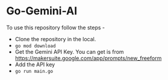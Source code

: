 # Go-Gemini-AI
To use this repository follow the steps -
- Clone the repository in the local.
- `go mod download`
- Get the Gemini API Key. You can get is from  https://makersuite.google.com/app/prompts/new_freeform
- Add the API key
- `go run main.go`